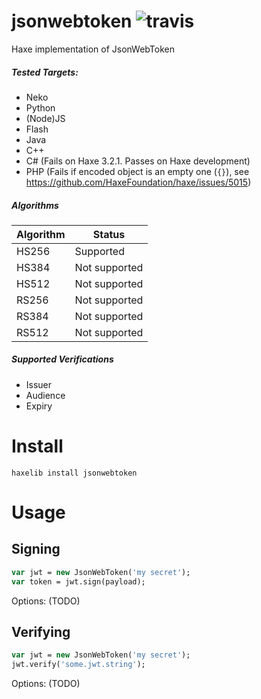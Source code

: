 # jsonwebtoken ![travis](https://travis-ci.org/kevinresol/jsonwebtoken.svg?branch=master)
Haxe implementation of JsonWebToken


##### Tested Targets:
- Neko
- Python
- (Node)JS
- Flash
- Java
- C++
- C# (Fails on Haxe 3.2.1. Passes on Haxe development)
- PHP (Fails if encoded object is an empty one (`{}`), see https://github.com/HaxeFoundation/haxe/issues/5015)
	
	
##### Algorithms


|Algorithm|Status|
|---|---|
|HS256|Supported|
|HS384|Not supported|
|HS512|Not supported|
|RS256|Not supported|
|RS384|Not supported|
|RS512|Not supported|


##### Supported Verifications

- Issuer
- Audience
- Expiry
	
# Install

```
haxelib install jsonwebtoken
```

# Usage

## Signing
```haxe
var jwt = new JsonWebToken('my secret');
var token = jwt.sign(payload);
```
Options: (TODO)

## Verifying

```haxe
var jwt = new JsonWebToken('my secret');
jwt.verify('some.jwt.string');
```

Options: (TODO)
